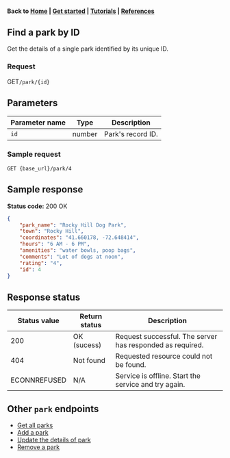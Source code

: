 <link rel="stylesheet" type="text/css" href="./assets/css/sophie-custom.css" />

#### Back to [Home](index.md) | [Get started](index.md#get-started) | [Tutorials](index.md#tutorials) | [References](index.md#reference)

## Find a park by ID

Get the details of a single park identified by its unique ID.

### Request

<span class="button" id="get">GET</span>`/park/{id}`


## Parameters

|Parameter name   |Type   |Description   |   
|---|---|---|
| `id`  |number  | Park's record ID.   |

### Sample request
```
GET {base_url}/park/4
``` 

## Sample response
**Status code:** <span class="status-2xx">200 OK</span>

```json
{
    "park_name": "Rocky Hill Dog Park",
    "town": "Rocky Hill",
    "coordinates": "41.660178, -72.648414",
    "hours": "6 AM - 6 PM",
    "amenities": "water bowls, poop bags",
    "comments": "Lot of dogs at noon",
    "rating": "4",
    "id": 4
}
```

## Response status

| Status value   | Return status  | Description   |    
|---|---|---|
| 200  | OK (sucess)  | Request successful. The server has responded as required.  |  
| 404| Not found| Requested resource could not be found.|
| ECONNREFUSED| N/A| Service is offline. Start the service and try again.| 

## Other `park` endpoints
* [Get all parks](park-get-all-parks.md)
* [Add a park](park-add-new-park.md)
* [Update the details of park](park-update-park.md)
* [Remove a park](park-delete-park.md)
